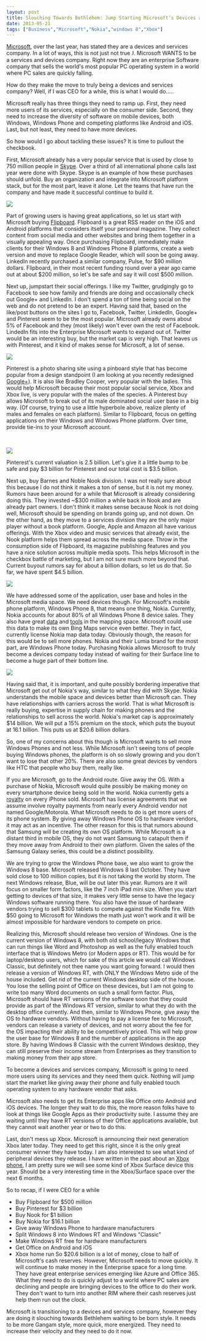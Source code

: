 ```yaml
---
layout: post
title: Slouching Towards Bethlehem: Jump Starting Microsoft’s Devices and Services Transition
date: 2013-05-21
tags: ["Business","Microsoft","Nokia","windows 8","Xbox"]
---
```


[Microsoft](http://www.Microsoft.com/), over the last year, has stated they are a devices and services company. In a lot of ways, this is not just not true <span style="font-family: Wingdings;">J</span>. Microsoft WANTS to be a services and devices company. Right now they are an enterprise Software company that sells the world's most popular PC operating system in a world where PC sales are quickly falling.

How do they make the move to truly being a devices and services company? Well, if I was CEO for a while, this is what I would do.....

Microsoft really has three things they need to ramp up. First, they need more users of its services, especially on the consumer side. Second, they need to increase the diversity of software on mobile devices, both Windows, Windows Phone and competing platforms like Android and iOS. Last, but not least, they need to have more devices.

So how would I go about tackling these issues? It is time to pullout the checkbook.

First, Microsoft already has a very popular service that is used by close to 750 million people in [Skype](http://www.skype.com/). Over a third of all international phone calls last year were done with Skype. Skype is an example of how these purchases should unfold. Buy an organization and integrate into Microsoft platform stack, but for the most part, leave it alone. Let the teams that have run the company and have made it successful continue to build it.

![](052113_1311_SlouchingTo1.png)

Part of growing users is having great applications, so let us start with Microsoft buying [Flipboard](http://flipboard.com/). Flipboard is a great RSS reader on the iOS and Android platforms that considers itself your personal magazine. They collect content from social media and other websites and bring them together in a visually appealing way. Once purchasing Flipboard, immediately make clients for their Windows 8 and Windows Phone 8 platforms, create a web version and move to replace Google Reader, which will soon be going away. LinkedIn recently purchased a similar company, Pulse, for $90 million dollars. Flipboard, in their most recent funding round over a year ago came out at about $200 million, so let's be safe and say it will cost $500 million.

Next up, jumpstart their social offerings. I like my Twitter, grudgingly go to Facebook to see how family and friends are doing and occasionally check out Google+ and LinkedIn. I don't spend a ton of time being social on the web and do not pretend to be an expert. Having said that, based on the like/post buttons on the sites I go to, Facebook, Twitter, LinkdedIn, Google+ and Pinterest seem to be the most popular. Microsoft already owns about 5% of Facebook and they (most likely) won't ever own the rest of Facebook. LindedIn fits into the Enterprise Microsoft wants to expand out of. Twitter would be an interesting buy, but the market cap is very high. That leaves us with Pinterest, and it kind of makes sense for Microsoft, a lot of sense.

![](052113_1311_SlouchingTo2.png)

Pinterest is a photo sharing site using a pinboard style that has become popular from a design standpoint (I am looking at you recently redesigned [Google+](http://plus.google.com)). It is also like Bradley Cooper, very popular with the ladies. This would help Microsoft because their most popular social service, Xbox and Xbox live, is very popular with the males of the species. A Pinterest buy allows Microsoft to break out of its male dominated social user base in a big way. (Of course, trying to use a little hyperbole above, realize plenty of males and females on each platform). Similar to Flipboard, focus on getting applications on their Windows and Windows Phone platform. Over time, provide tie-ins to your Microsoft account.

&nbsp;

![](052113_1311_SlouchingTo3.png)

Pinterest's current valuation is 2.5 billion. Let's give it a little bump to be safe and pay $3 billion for Pinterest and our total cost is $3.5 billion.

Next up, buy Barnes and Noble Nook division. I was not really sure about this because I do not think it makes a ton of sense, but it is not my money. Rumors have been around for a while that Microsoft is already considering doing this. They invested ~$300 million a while back in Nook and are already part owners. I don't think it makes sense because Nook is not doing well, Microsoft should be spending on brands going up, and not down. On the other hand, as they move to a services division they are the only major player without a book platform. Google, Apple and Amazon all have various offerings. With the Xbox video and music services that already exist, the Nook platform helps them spread across the media space. Throw in the consumption side of Flipboard, its magazine publishing features and you have a nice solution across multiple media spots. This helps Microsoft in the checkbox battle of marketing, but I am not sure much more beyond that. Current buyout rumors say for about a billion dollars, so let us do that. So far, we have spent $4.5 billion.

![](052113_1311_SlouchingTo4.png)

We have addressed some of the application, user base and holes in the Microsoft media space. We need devices though. For Microsoft's mobile phone platform, Windows Phone 8, that means one thing, Nokia. Currently, Nokia accounts for about 80% of all Windows Phone 8 device sales. They also have great [data](http://here.com/) and [tools](http://vimeo.com/60855585) in the mapping space. Microsoft could use this data to make its own Bing Maps service even better. They in fact, currently license Nokia map data today. Obviously though, the reason for this would be to sell more phones. Nokia and their Lumia brand for the most part, are Windows Phone today. Purchasing Nokia allows Microsoft to truly become a devices company today instead of waiting for their Surface line to become a huge part of their bottom line.

![](052113_1311_SlouchingTo5.png)

Having said that, it is important, and quite possibly bordering imperative that Microsoft get out of Nokia's way, similar to what they did with Skype. Nokia understands the mobile space and devices better than Microsoft can. They have relationships with carriers across the world. That is what Microsoft is really buying, expertise in supply chain for making phones and the relationships to sell across the world. Nokia's market cap is approximately $14 billion. We will put a 15% premium on the stock, which puts the buyout at 16.1 billion. This puts us at $20.6 billion dollars.

So, one of my concerns about this though is Microsoft wants to sell more Windows Phones and not less. While Microsoft isn't seeing tons of people buying Windows phones, the platform is oh so slowly growing and you don't want to lose that other 20%. There are also some great devices by vendors like HTC that people who buy them, really like.

If you are Microsoft, go to the Android route. Give away the OS. With a purchase of Nokia, Microsoft would quite possibly be making money on every smartphone device being sold in the world. Nokia currently gets a [royalty](http://press.nokia.com/2011/06/14/nokia-enters-into-patent-license-agreement-with-apple/) on every iPhone sold. Microsoft has license agreements that we assume involve royalty payments from nearly every Android vendor not named Google/Motorola. What Microsoft needs to do is get more users of its phone system. By giving away Windows Phone OS to hardware vendors, it may act as an incentive. The other reason for this is that rumors abound that Samsung will be creating its own OS platform. While Microsoft is a distant third in mobile OS, they do not want Samsung to catapult them if they move away from Android to their own platform. Given the sales of the Samsung Galaxy series, this could be a distinct possibility.

We are trying to grow the Windows Phone base, we also want to grow the Windows 8 base. Microsoft released Windows 8 last October. They have sold close to 100 million copies, but it is not taking the world by storm. The next Windows release, Blue, will be out later this year. Rumors are it will focus on smaller form factors, like the 7 inch iPad mini size. When you start getting to devices of that size, it makes very little sense to have the legacy Windows software running there. You also have the issue of hardware vendors trying to sell $300 tablets to compete against the Kindle fire. With $50 going to Microsoft for Windows the math just won't work and it will be almost impossible for hardware vendors to compete on price.

Realizing this, Microsoft should release two version of Windows. One is the current version of Windows 8, with both old school/legacy Windows that can run things like Word and Photoshop as well as the fully enabled touch interface that is Windows Metro (or Modern apps or RT). This would be for laptop/desktop users, which for sake of this article we would call Windows Classic, but definitely not thee name you want going forward. I would then release a version of Windows RT, with ONLY the Windows Metro side of the house included. Get rid of the current Windows desktop side of the house. You lose the selling point of Office on these devices, but I am not going to write too many Word documents on such a small form factor. Plus, Microsoft should have RT versions of the software soon that they could provide as part of the Windows RT version, similar to what they do with the desktop office currently. And then, similar to Windows Phone, give away the OS to hardware vendors. Without having to pay a license fee to Microsoft, vendors can release a variety of devices, and not worry about the fee for the OS impacting their ability to be competitively priced. This will help grow the user base for Windows 8 and the number of applications in the app store. By having Windows 8 Classic with the current Windows desktop, they can still preserve their income stream from Enterprises as they transition to making money from their app store.

To become a devices and services company, Microsoft is going to need more users using its services and they need them quick. Nothing will jump start the market like giving away their phone and fully enabled touch operating system to any hardware vendor that asks.

Microsoft also needs to get its Enterprise apps like Office onto Android and iOS devices. The longer they wait to do this, the more reason folks have to look at things like Google Apps as their productivity suite. I assume they are waiting until they have RT versions of their Office applications available, but they cannot wait another year or two to do this.

Last, don't mess up Xbox. Microsoft is announcing their next generation Xbox later today. They need to get this right, since it is the only great consumer winner they have today. I am also interested to see what kind of peripheral devices they release. I have written in the past about an [Xbox phone](http://www.jptacek.com/2012/10/xbox-phone/), I am pretty sure we will see some kind of Xbox Surface device this year. Should be a very interesting time in the Xbox/Surface space over the next 6 months.

So to recap, if I were CEO for a while

*   Buy Flipboard for $500 million
*   Buy Pinterest for $3 billion
*   Buy Nook for $1 billion
*   Buy Nokia for $16.1 billion
*   Give away Windows Phone to hardware manufacturers
*   Split Windows 8 into Windows RT and Windows "Classic"
*   Make Windows RT free for hardware manufacturers
*   Get Office on Android and iOS
*   Xbox home run
So $20.6 billion is a lot of money, close to half of Microsoft's cash reserves. However, Microsoft needs to move quickly. It will continue to make money in the Enterprise space for a long time. They have great enterprise services emerging like Azure and Office 365\. What they need to do is quickly adjust to a world where PC sales are declining and people are bringing devices to the office to do their work. They don't want to turn into another RIM where their cash reserves just help them run out the clock.

Microsoft is transitioning to a devices and services company, however they are doing it slouching towards Bethlehem waiting to be born style. It needs to be more Gangam style, more quick, more energized. They need to increase their velocity and they need to do it now.

&nbsp;

&nbsp;